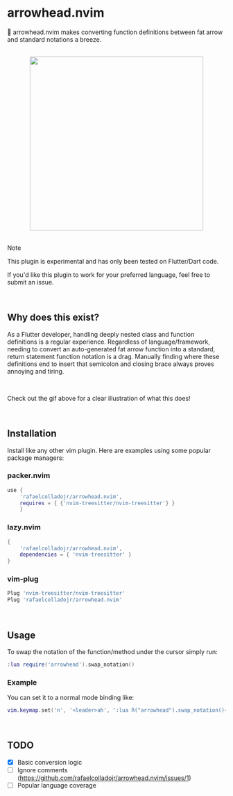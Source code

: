 # arrowhead.nvim

:bow_and_arrow: arrowhead.nvim makes converting function definitions between fat arrow and standard notations a breeze.

<BR>

<div align="center">
<img width="400" src="https://github.com/rafaelcolladojr/arrowhead.nvim/assets/7101404/785cded9-afa4-4a9c-b43b-0c1e577b5b83"/>
</div>
    
<BR>

> [!NOTE]
> This plugin is experimental and has only been tested on Flutter/Dart code.
> 
> If you'd like this plugin to work for your preferred language, feel free to submit an issue.

<BR>
    
## Why does this exist?

As a Flutter developer, handling deeply nested class and function definitions is a regular experience. Regardless of language/framework, needing to convert an auto-generated fat arrow function into a standard, return statement function notation is a drag.
Manually finding where these definitions end to insert that semicolon and closing brace always proves annoying and tiring.
    
<BR>

Check out the gif above for a clear illustration of what this does!

<BR>

## Installation

Install like any other vim plugin.
Here are examples using some popular package managers:

### packer.nvim

```lua
use {
    'rafaelcolladojr/arrowhead.nvim',
    requires = { {'nvim-treesitter/nvim-treesitter'} }
    }
```

### lazy.nvim

```lua
{
    'rafaelcolladojr/arrowhead.nvim',
    dependencies = { 'nvim-treesitter' }
}
```

### vim-plug

```lua
Plug 'nvim-treesitter/nvim-treesitter'
Plug 'rafaelcolladojr/arrowhead.nvim'
```

<BR>

## Usage

To swap the notation of the function/method under the cursor simply run:
```lua
:lua require('arrowhead').swap_notation()
```

### Example

You can set it to a normal mode binding like:
```lua
vim.keymap.set('n', '<leader>ah', ':lua R("arrowhead").swap_notation()<CR>')
```

<BR>

## TODO

- [x] Basic conversion logic
- [ ] Ignore comments (https://github.com/rafaelcolladojr/arrowhead.nvim/issues/1)
- [ ] Popular language coverage
